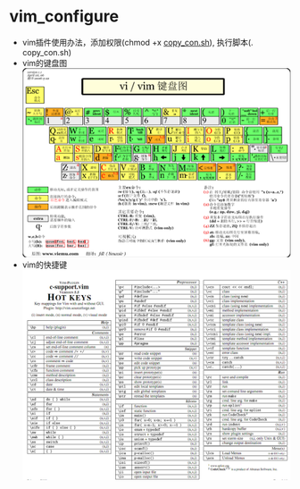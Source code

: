 # vim_configure
  * vim插件使用办法，添加权限(chmod +x [copy_con.sh](./vim_configure/copy_con.sh)), 执行脚本(. copy_con.sh)
  * vim的键盘图![vim的键盘图](./pic/vim_jianpan.bmp)
  * vim的快捷键![vim的快捷键](./pic/vim_kuaijiejian.bmp)